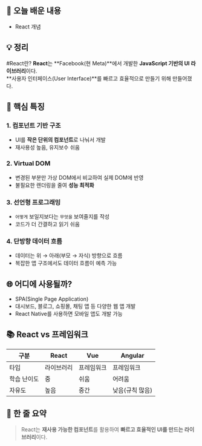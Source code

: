 ## 📌 오늘 배운 내용
- React 개념  

## 💡 정리
#React란?
**React**는 **Facebook(현 Meta)**에서 개발한 **JavaScript 기반의 UI 라이브러리**이다.  
**사용자 인터페이스(User Interface)**를 빠르고 효율적으로 만들기 위해 만들어졌다.

## 🔧 핵심 특징
### 1. 컴포넌트 기반 구조
- UI를 **작은 단위의 컴포넌트**로 나눠서 개발
- 재사용성 높음, 유지보수 쉬움

### 2. Virtual DOM
- 변경된 부분만 가상 DOM에서 비교하여 실제 DOM에 반영
- 불필요한 렌더링을 줄여 **성능 최적화**

### 3. 선언형 프로그래밍
- `어떻게` 보일지보다는 `무엇을` 보여줄지를 작성
- 코드가 더 간결하고 읽기 쉬움

### 4. 단방향 데이터 흐름
- 데이터는 위 → 아래(부모 → 자식) 방향으로 흐름
- 복잡한 앱 구조에서도 데이터 흐름이 예측 가능

## 🌐 어디에 사용될까?
- SPA(Single Page Application)
- 대시보드, 블로그, 쇼핑몰, 채팅 앱 등 다양한 웹 앱 개발
- React Native를 사용하면 모바일 앱도 개발 가능

## 📚 React vs 프레임워크

| 구분 | React | Vue | Angular |
|------|-------|-----|---------|
| 타입 | 라이브러리 | 프레임워크 | 프레임워크 |
| 학습 난이도 | 중 | 쉬움 | 어려움 |
| 자유도 | 높음 | 중간 | 낮음(규칙 많음) |

## 🧠 한 줄 요약
> React는 **재사용 가능한 컴포넌트**를 활용하여 **빠르고 효율적인 UI를 만드는 라이브러리**이다.
 
